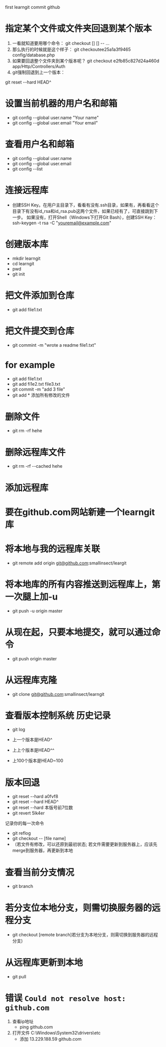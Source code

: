 first learngit commit github

# 指定某个文件或文件夹回退到某个版本
1. 一看就知道要用哪个命令：
git checkout [<options>] [<branch>] -- <file>...
2. 那么执行的时候就是这个样子：
git checkoutee25a1a3f9465 config/database.php
3. 如果要回退整个文件夹到某个版本呢？
git checkout e2fb85c827d24a460d app/Http/Controllers/Auth
4. git强制回退到上一个版本：

git reset --hard HEAD^

# 设置当前机器的用户名和邮箱
* git config --global user.name "Your name"
* git config --global user.email "Your email"
# 查看用户名和邮箱
* git config --global user.name
* git config --global user.email
* git config --list
# 连接远程库
* 创建SSH Key。在用户主目录下，看看有没有.ssh目录，如果有，再看看这个目录下有没有id_rsa和id_rsa.pub这两个文件，如果已经有了，可直接跳到下一步。
如果没有，打开Shell（Windows下打开Git Bash），创建SSH Key：
ssh-keygen -t rsa -C "youremail@example.com"


# 创建版本库
* mkdir learngit
* cd learngit
* pwd
* git init

# 把文件添加到仓库
* git add file1.txt
# 把文件提交到仓库
* git commint -m "wrote a readme file1.txt"


# for example
* git add file1.txt
* git add fi1e2.txt file3.txt
* git commit -m "add 3 file"
* git add *	添加所有修改的文件

# 删除文件
* git rm -rf hehe
# 删除远程库文件
* git rm -rf --cached hehe

# 添加远程库
# 要在github.com网站新建一个learngit库
# 将本地与我的远程库关联
* git remote add origin git@github.com:smallinsect/leargit
# 将本地库的所有内容推送到远程库上，第一次腿上加-u
* git push -u origin master
# 从现在起，只要本地提交，就可以通过命令
* git push origin master

# 从远程库克隆
* git clone git@github.com:smallinsect/learngit

# 查看版本控制系统 历史记录
* git log

* 上一个版本是HEAD^
* 上上个版本是HEAD^^
* 上100个版本是HEAD~100
# 版本回退
* git reset --hard a0fvf8
* git reset --hard HEAD^
* git reset --hard 本版号前7位数
* git revert 5lk4er 

记录你的每一次命令 
* git reflog
* git checkout -- [file name] 
* （若文件有修改，可以还原到最初状态; 若文件需要更新到服务器上，应该先merge到服务器，再更新到本地
# 查看当前分支情况
* git branch
# 若分支位本地分支，则需切换服务器的远程分支
* git checkout [remote branch]若分支为本地分支，则需切换到服务器的远程分支)
# 从远程库更新到本地
* git pull

# 错误 `Could not resolve host: github.com`
1. 查看ip地址
    * ping github.com
2. 打开文件 C:\Windows\System32\drivers\etc
    * 添加 13.229.188.59   github.com